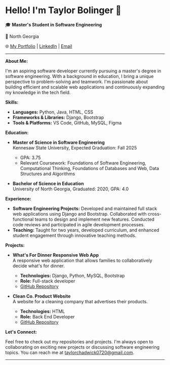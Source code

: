 # Hello! I'm Taylor Bolinger 👋

🎓 **Master's Student in Software Engineering** 

📍 North Georgia

🌐 [My Portfolio](https://github.com/taylorbolinger) | [LinkedIn](https://www.linkedin.com/in/taylor-bolinger-551200204/) | [Email](taylorchadwick0720@gmail.com)

---

**About Me:**

I'm an aspiring software developer currently pursuing a master's degree in software engineering. With a background in education, I bring a unique perspective to problem-solving and teamwork. I'm passionate about building efficient and scalable web applications and continuously expanding my knowledge in the tech field.

**Skills:**

- **Languages:** Python, Java, HTML, CSS
- **Frameworks & Libraries:** Django, Bootstrap
- **Tools & Platforms:** VS Code, GitHub, MySQL, Figma

**Education:**

- **Master of Science in Software Engineering**  
  Kennesaw State University, Expected Graduation: Fall 2025
  - GPA: 3.75
  - Relevant Coursework: Foundations of Software Engineering, Computational Thinking, Foundations of Databases and Web, Data Structures and Algorithms

- **Bachelor of Science in Education**  
  University of North Georgia, Graduated: 2020, GPA: 4.0

**Experience:**

- **Software Engineering Projects:** Developed and maintained full stack web applications using Django and Bootstrap. Collaborated with cross-functional teams to design and implement new features. Conducted code reviews and participated in agile development processes.
- **Teaching:** Taught for two years, developed curriculum, and enhanced student engagement through innovative teaching methods.

**Projects:**

- **What's For Dinner Responsive Web App**  
  A responsive web application that allows families to collaboratively decide what's for dinner.  
  - **Technologies:** Django, Python, MySQL, Bootstrap  
  - **Role:** Full-stack developer  
  - [GitHub Repository](https://github.com/taylorbolinger/WhatsForDinner)

- **Clean Co. Product Website**  
  A website for a cleaning company that advertises their products.  
  - **Technologies:** HTML  
  - **Role:** Back End Developer
  - [GitHub Repository](https://github.com/taylorbolinger/CleanCoProject) 

**Let's Connect:**

Feel free to check out my repositories and projects. I'm always open to collaborating on exciting new projects or discussing software engineering topics. You can reach me at taylorchadwick0720@gmail.com.

---


